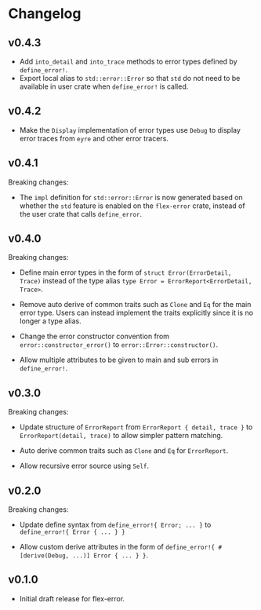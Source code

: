 # Changelog

## v0.4.3

- Add `into_detail` and `into_trace` methods to error types defined by `define_error!`.
- Export local alias to `std::error::Error` so that `std` do not need to be available in
  user crate when `define_error!` is called.

## v0.4.2

- Make the `Display` implementation of error types use `Debug` to display error traces
  from `eyre` and other error tracers.

## v0.4.1

Breaking changes:

- The `impl` definition for `std::error::Error` is now generated based on whether
  the `std` feature is enabled on the `flex-error` crate, instead of the user
  crate that calls `define_error`.

## v0.4.0

Breaking changes:

- Define main error types in the form of `struct Error(ErrorDetail, Trace)` instead of
  the type alias `type Error = ErrorReport<ErrorDetail, Trace>`.

- Remove auto derive of common traits such as `Clone` and `Eq` for the main error type.
  Users can instead implement the traits explicitly since it is no longer a type alias.

- Change the error constructor convention from `error::constructor_error()` to
  `error::Error::constructor()`.

- Allow multiple attributes to be given to main and sub errors in `define_error!`.

## v0.3.0

Breaking changes:

- Update structure of `ErrorReport` from `ErrorReport { detail, trace }` to `ErrorReport(detail, trace)`
  to allow simpler pattern matching.

- Auto derive common traits such as `Clone` and `Eq` for `ErrorReport`.

- Allow recursive error source using `Self`.

## v0.2.0

Breaking changes:

- Update define syntax from `define_error!{ Error; ... }` to `define_error!{ Error { ... } }`

- Allow custom derive attributes in the form of `define_error!{ #[derive(Debug, ...)] Error { ... } }`.

## v0.1.0

- Initial draft release for flex-error.

